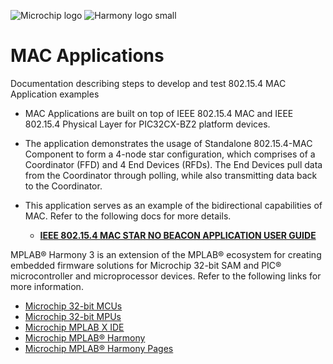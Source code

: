 ![Microchip logo](https://raw.githubusercontent.com/wiki/Microchip-MPLAB-Harmony/Microchip-MPLAB-Harmony.github.io/images/microchip_logo.png)
![Harmony logo small](https://raw.githubusercontent.com/wiki/Microchip-MPLAB-Harmony/Microchip-MPLAB-Harmony.github.io/images/microchip_mplab_harmony_logo_small.png)
# MAC Applications

Documentation describing steps to develop and test 802.15.4 MAC Application examples

- MAC Applications are built on top of IEEE 802.15.4 MAC and IEEE 802.15.4 Physical Layer for PIC32CX-BZ2 platform devices.
- The application demonstrates the usage of Standalone 802.15.4-MAC Component to form a 4-node star configuration, which comprises of a Coordinator (FFD) and 4 End Devices (RFDs). The End Devices pull data from the Coordinator through polling, while also transmitting data back to the Coordinator.
- This application serves as an example of the bidirectional capabilities of MAC. Refer to the following docs for more details.

  - **[IEEE 802.15.4 MAC STAR NO BEACON APPLICATION USER GUIDE](https://onlinedocs.microchip.com/oxy/GUID-E0A18894-8B81-4410-9313-663336D1092D-en-US-1/index.html)**

MPLAB® Harmony 3 is an extension of the MPLAB® ecosystem for creating embedded firmware solutions for Microchip 32-bit SAM and PIC® microcontroller and microprocessor devices.  Refer to the following links for more information.

- [Microchip 32-bit MCUs](https://www.microchip.com/design-centers/32-bit)
- [Microchip 32-bit MPUs](https://www.microchip.com/design-centers/32-bit-mpus)
- [Microchip MPLAB X IDE](https://www.microchip.com/mplab/mplab-x-ide)
- [Microchip MPLAB® Harmony](https://www.microchip.com/mplab/mplab-harmony)
- [Microchip MPLAB® Harmony Pages](https://microchip-mplab-harmony.github.io/)